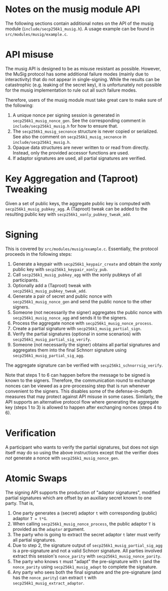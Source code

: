 Notes on the musig module API
===========================

The following sections contain additional notes on the API of the musig module (`include/secp256k1_musig.h`).
A usage example can be found in `src/modules/musig/example.c`.

# API misuse

The musig API is designed to be as misuse resistant as possible.
However, the MuSig protocol has some additional failure modes (mainly due to interactivity) that do not appear in single-signing.
While the results can be catastrophic (e.g. leaking of the secret key), it is unfortunately not possible for the musig implementation to rule out all such failure modes.

Therefore, users of the musig module must take great care to make sure of the following:

1. A unique nonce per signing session is generated in `secp256k1_musig_nonce_gen`.
   See the corresponding comment in `include/secp256k1_musig.h` for how to ensure that.
2. The `secp256k1_musig_secnonce` structure is never copied or serialized.
   See also the comment on `secp256k1_musig_secnonce` in `include/secp256k1_musig.h`.
3. Opaque data structures are never written to or read from directly.
   Instead, only the provided accessor functions are used.
4. If adaptor signatures are used, all partial signatures are verified.

# Key Aggregation and (Taproot) Tweaking

Given a set of public keys, the aggregate public key is computed with `secp256k1_musig_pubkey_agg`.
A (Taproot) tweak can be added to the resulting public key with `secp256k1_xonly_pubkey_tweak_add`.

# Signing

This is covered by `src/modules/musig/example.c`.
Essentially, the protocol proceeds in the following steps:

1. Generate a keypair with `secp256k1_keypair_create` and obtain the xonly public key with `secp256k1_keypair_xonly_pub`.
2. Call `secp256k1_musig_pubkey_agg` with the xonly pubkeys of all participants.
3. Optionally add a (Taproot) tweak with `secp256k1_musig_pubkey_tweak_add`.
4. Generate a pair of secret and public nonce with `secp256k1_musig_nonce_gen` and send the public nonce to the other signers.
5. Someone (not necessarily the signer) aggregates the public nonce with `secp256k1_musig_nonce_agg` and sends it to the signers.
6. Process the aggregate nonce with `secp256k1_musig_nonce_process`.
7. Create a partial signature with `secp256k1_musig_partial_sign`.
8. Verify the partial signatures (optional in some scenarios) with `secp256k1_musig_partial_sig_verify`.
9. Someone (not necessarily the signer) obtains all partial signatures and aggregates them into the final Schnorr signature using `secp256k1_musig_partial_sig_agg`.

The aggregate signature can be verified with `secp256k1_schnorrsig_verify`.

Note that steps 1 to 6 can happen before the message to be signed is known to the signers.
Therefore, the communication round to exchange nonces can be viewed as a pre-processing step that is run whenever convenient to the signers.
This disables some of the defense-in-depth measures that may protect against API misuse in some cases.
Similarly, the API supports an alternative protocol flow where generating the aggregate key (steps 1 to 3) is allowed to happen after exchanging nonces (steps 4 to 6).

# Verification

A participant who wants to verify the partial signatures, but does not sign itself may do so using the above instructions except that the verifier does _not_ generate a nonce with `secp256k1_musig_nonce_gen`.

# Atomic Swaps

The signing API supports the production of "adaptor signatures", modified partial signatures
which are offset by an auxiliary secret known to one party. That is,
1. One party generates a (secret) adaptor `t` with corresponding (public) adaptor `T = t*G`.
2. When calling `secp256k1_musig_nonce_process`, the public adaptor `T` is provided as the `adaptor` argument.
3. The party who is going to extract the secret adaptor `t` later must verify all partial signatures.
4. Due to step 2, the signature output of `secp256k1_musig_partial_sig_agg` is a pre-signature and not a valid Schnorr signature. All parties involved extract this session's `nonce_parity` with `secp256k1_musig_nonce_parity`.
5. The party who knows `t` must "adapt" the pre-signature with `t` (and the `nonce_parity` using `secp256k1_musig_adapt` to complete the signature.
6. Any party who sees both the final signature and the pre-signature (and has the `nonce_parity`) can extract `t` with `secp256k1_musig_extract_adaptor`.
